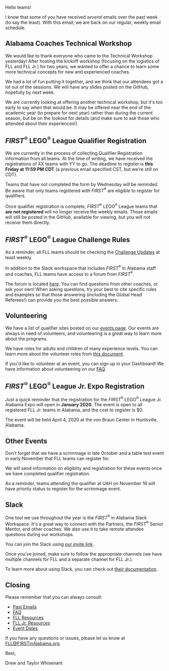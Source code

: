 Hello teams!

I know that some of you have received *several* emails over the past week (to say the least). With this email, we are back on our regular, weekly email schedule.

## Alabama Coaches Technical Workshop

We would like to thank everyone who came to the Technical Workshop yesterday! After hosting the kickoff workshop (focusing on the logistics of FLL and FLL Jr.) for two years, we wanted to offer a chance to learn some more technical concepts for new and experienced coaches.

We had a lot of fun putting it together, and we think that our attendees got a lot out of the sessions. We will have any slides posted on the GitHub, hopefully by next week.

We are currently looking at offering another technical workshop, but it's too early to say when that would be. It may be offered near the end of the academic year (to prepare for next year) rather than during the current season, but be on the lookout for details (and make sure to ask those who attended about their experiences!).


## *FIRST*<sup>&reg;</sup> LEGO<sup>&reg;</sup> League Qualifier Registration

We are currently in the process of collecting Qualifier Registration information from all teams. At the time of writing, we have received the registrations of XX teams with YY to go. The deadline to register is **this Friday at 11:59 PM CDT** (a previous email specified CST, but we're still on CDT).

Teams that have not completed the form by Wednesday will be reminded. Be aware that only teams registered with *FIRST*<sup>&reg;</sup> are eligible to register for qualifiers.

Once qualifier registration is complete, *FIRST*<sup>&reg;</sup> LEGO<sup>&reg;</sup> League teams that **are not registered** will no longer receive the weekly emails. Those emails will still be posted in the GitHub, available for viewing, but you will not receive them directly.


## *FIRST*<sup>&reg;</sup> LEGO<sup>&reg;</sup> League Challenge Rules

As a reminder, all FLL teams should be checking the [Challenge Updates](https://firstinspiresst01.blob.core.windows.net/fll/2020/city-shaper-challenge-updates.pdf) at least weekly. 

In addition to the Slack workspace that includes *FIRST*<sup>&reg;</sup> in Alabama staff and coaches, FLL teams have access to a forum from *FIRST*<sup>&reg;</sup>.

The forum is located [here](https://forums.usfirst.org/forum/general-discussions/first-programs/first-lego-league). You can find questions from other coaches, or ask your own! When asking questions, try your best to cite specific rules and examples so that those answering (including the Global Head Referees!) can provide you the best possible answers.

## Volunteering

We have a list of qualifier sites posted on our [events page](../event-dates.md). Our events are always in need of volunteers, and volunteering is a great way to learn more about the programs.

We have roles for adults and children of many experience levels. You can learn more about the volunteer roles from [this document](https://www.firstinspires.org/sites/default/files/uploads/resource_library/volunteer/first-lego-league-volunteer-role-descriptions.pdf).

If you'd like to volunteer at an event, you can sign up in your Dashboard! We have information about volunteering on our [FAQ](https://github.com/drewwhis/alabama-first-lego-league/wiki/Becoming-an-Event-Volunteer).


## *FIRST*<sup>&reg;</sup> LEGO<sup>&reg;</sup> League Jr. Expo Registration

Just a quick reminder that the registration for the *FIRST*<sup>&reg;</sup> LEGO<sup>&reg;</sup> League Jr. Alabama Expo will open in **January 2020**. The event is open to all registered FLL Jr. teams in Alabama, and the cost to register is \$0.

The event will be held April 4, 2020 at the von Braun Center in Huntsville, Alabama.


## Other Events

Don't forget that we have a scrimmage in late October and a table test event in early November that FLL teams can register for.

We will send information on eligiblity and registration for these events once we have completed qualifier registration.

As a reminder, teams attending the qualifier at UAH on November 16 will have priority status to register for the scrimmage event.


## Slack

One tool we use throughout the year is the *FIRST*<sup>&reg;</sup> in Alabama Slack Workspace. It's a great way to connect with the Partners, the *FIRST*<sup>&reg;</sup> Senior Mentor, and other coaches. We also use it to take remote attendee questions during our workshops.

You can join the Slack using [our invite link](https://join.slack.com/t/firstinalabama/shared_invite/enQtNDYxMTEzMTcwOTk0LWQzYmFjM2Q5MGNjNjFlM2M5ZTY4ZGNmM2VmY2Y0OTUwNTRiMjRlYTUwYTI2YTdjNGM0ZWZlYjM3MGVmNDY4YmY).

Once you've joined, make sure to follow the appropriate channels (we have multiple channels for FLL and a separate channel for FLL Jr.). 

To learn more about using Slack, you can check out [their documentation](https://get.slack.help/hc/en-us/categories/360000049043).


## Closing

Please remember that you can always consult:
- [Past Emails](https://github.com/drewwhis/alabama-first-lego-league/tree/master/2019-2020/email-blasts)
- [FAQ](https://github.com/drewwhis/alabama-first-lego-league/wiki/Frequently-Asked-Questions)
- [FLL Resources](https://github.com/drewwhis/alabama-first-lego-league/tree/master/2019-2020/fll)
- [FLL Jr. Resources](https://github.com/drewwhis/alabama-first-lego-league/tree/master/2019-2020/flljr)
- [Event Dates](https://github.com/drewwhis/alabama-first-lego-league/blob/master/2019-2020/event-dates.md)

If you have any questions or issues, please let us know at FLL@FIRSTinAlabama.org.

Best,

Drew and Taylor Whisenant